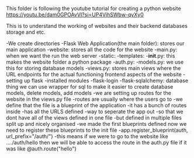 This folder is following the youtube tutorial for creating a python website
https://youtu.be/dam0GPOAvVI?si=UP4VihSWbw-qyXy0

This is to understand the working of websites and their backend databases storage and etc.

-We create directories
    -Flask Web Application(the main folder): stores our main application
    -website: stores all the code for the website
    -main.py: when we want the run the web server
    -static:
    -templates:
    -__init__.py: this makes the website folder a python package
    -auth.py:
    -models.py: we use this for storing database models
    -views.py: stores main views where the URL endpoints for the actual functioning frontend aspects of the website
-setting up flask
    -installed modules
        -flask-login
        -flask-sqlalchemy: database thing we can use wrapper for sql to make it easier to create database models, delete models, add models
-we are setting up routes for the website in the views.py file
    -routes are usually where the users go to
    -we define that the file is a blueprint of the application
        -it has a bunch of routes inside 
        -has all the URLS defined
        -way to seperate the app out
        -so that we dont have all of the views defined in one file
        -but defined in multiple files split up and nicely organised
-we made the first blueprints defined now we need to register these blueprints to the init file
-app.register_blueprint(auth, url_prefix="/auth/")
    -this means if
        we were to go to the website like ..../auth/hello
        then we will be able to access the route in the     auth.py file
        if it was like @auth.route("hello")